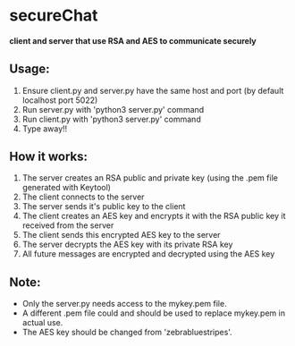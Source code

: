 # secureChat
#### client and server that use RSA and AES to communicate securely
## Usage:
1. Ensure client.py and server.py have the same host and port (by default localhost port 5022)
2. Run server.py with 'python3 server.py' command
3. Run client.py with 'python3 server.py' command
4. Type away!!

## How it works:
1. The server creates an RSA public and private key (using the .pem file generated with Keytool)
2. The client connects to the server
3. The server sends it's public key to the client
4. The client creates an AES key and encrypts it with the RSA public key it received from the server
5. The client sends this encrypted AES key to the server
6. The server decrypts the AES key with its private RSA key
7. All future messages are encrypted and decrypted using the AES key

## Note:
- Only the server.py needs access to the mykey.pem file.  
- A different .pem file could and should be used to replace mykey.pem in actual use.  
- The AES key should be changed from 'zebrabluestripes'.

